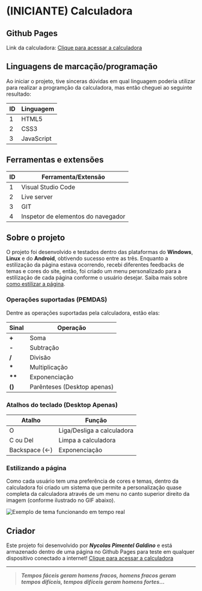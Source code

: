 # (INICIANTE) Calculadora 

## Github Pages
Link da calculadora: [Clique para acessar a calculadora](https://nycolas-galdino.github.io/Calculadora/)

## Linguagens de marcação/programação
Ao iniciar o projeto, tive sinceras dúvidas em qual linguagem poderia utilizar para realizar a programção da calculadora, mas então cheguei ao seguinte resultado:

ID | Linguagem
---|-----------
1  | HTML5
2  | CSS3
3  | JavaScript

## Ferramentas e extensões
ID | Ferramenta/Extensão
---|---------------------
1  | Visual Studio Code
2  | Live server
3  | GIT
4  | Inspetor de elementos do navegador

## Sobre o projeto
O projeto foi desenvolvido e testados dentro das plataformas do **Windows**, **Linux** e do **Android**, obtivendo sucesso entre as três. Enquanto a estilização da página estava ocorrendo, recebi diferentes feedbacks de temas e cores do site, então, foi criado um menu personalizado para a estilização de cada página conforme o usuário desejar. Saiba mais sobre [como estilizar a página](#estilizando-a-página).

### Operações suportadas (PEMDAS)
Dentre as operações suportadas pela calculadora, estão elas:

Sinal | Operação
------|-----------
__+__ | Soma
__-__ | Subtração
__/__ | Divisão
__*__ | Multiplicação
__**__| Exponenciação
__()__| Parênteses (Desktop apenas)

### Atalhos do teclado (Desktop Apenas)

Atalho        | Função
--------------|----------------------------
O             | Liga/Desliga a calculadora
C ou Del      | Limpa a calculadora
Backspace (←) | Exponenciação

### Estilizando a página
Como cada usuário tem uma preferência de cores e temas, dentro da calculadora foi criado um sistema que permite a personalização quase completa da calculadora através de um menu no canto superior direito da imagem (conforme ilustrado no GIF abaixo).

![Exemplo de tema funcionando em tempo real](medias/gif-temas-calculadora.gif)


## Criador

Este projeto foi desenvolvido por _**Nycolas Pimentel Galdino**_ e está armazenado dentro de uma página no Github Pages para teste em qualquer dispositivo conectado a internet! [Clique para acessar a calculadora](https://nycolas-galdino.github.io/Calculadora/)


---
> _**Tempos fáceis geram homens fracos, homens fracos geram tempos difíceis, tempos difíceis geram homens fortes...**_